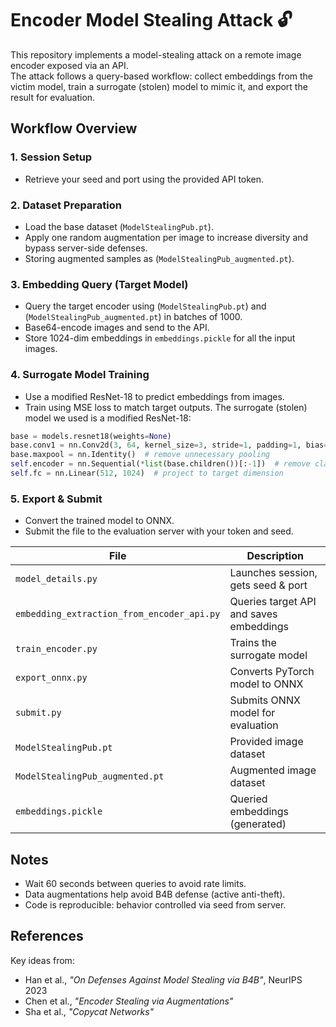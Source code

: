 # Encoder Model Stealing Attack 🔓

This repository implements a model-stealing attack on a remote image encoder exposed via an API.  
The attack follows a query-based workflow: collect embeddings from the victim model, train a surrogate (stolen) model to mimic it, and export the result for evaluation.

## Workflow Overview

### 1. Session Setup
- Retrieve your seed and port using the provided API token.

### 2. Dataset Preparation 
- Load the base dataset (`ModelStealingPub.pt`).
- Apply one random augmentation per image to increase diversity and bypass server-side defenses.
- Storing augmented samples as (`ModelStealingPub_augmented.pt`).

### 3. Embedding Query (Target Model)
- Query the target encoder using  (`ModelStealingPub.pt`) and (`ModelStealingPub_augmented.pt`) in batches of 1000.
- Base64-encode images and send to the API.
- Store 1024-dim embeddings in `embeddings.pickle` for all the input images.

### 4. Surrogate Model Training
- Use a modified ResNet-18 to predict embeddings from images.
- Train using MSE loss to match target outputs.
The surrogate (stolen) model we used is a modified ResNet-18:

```python
base = models.resnet18(weights=None)
base.conv1 = nn.Conv2d(3, 64, kernel_size=3, stride=1, padding=1, bias=False)  # remove initial large conv
base.maxpool = nn.Identity()  # remove unnecessary pooling
self.encoder = nn.Sequential(*list(base.children())[:-1])  # remove classifier
self.fc = nn.Linear(512, 1024)  # project to target dimension
```

### 5. Export & Submit
- Convert the trained model to ONNX.
- Submit the file to the evaluation server with your token and seed.

| File                        | Description                             |
| --------------------------- | --------------------------------------- |
| `model_details.py`           | Launches session, gets seed & port      |
| `embedding_extraction_from_encoder_api.py`          | Queries target API and saves embeddings |
| `train_encoder.py`           | Trains the surrogate model              |
| `export_onnx.py`             | Converts PyTorch model to ONNX          |
| `submit.py`                  | Submits ONNX model for evaluation       |
| `ModelStealingPub.pt`        | Provided image dataset                  |
| `ModelStealingPub_augmented.pt` | Augmented image dataset               |
| `embeddings.pickle`          | Queried embeddings (generated)          |

## Notes
- Wait 60 seconds between queries to avoid rate limits.
- Data augmentations help avoid B4B defense (active anti-theft).
- Code is reproducible: behavior controlled via seed from server.

## References
Key ideas from:
- Han et al., *"On Defenses Against Model Stealing via B4B"*, NeurIPS 2023
- Chen et al., *"Encoder Stealing via Augmentations"*
- Sha et al., *"Copycat Networks"*
